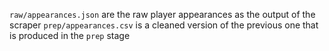 `raw/appearances.json` are the raw player appearances as the output of the scraper
`prep/appearances.csv` is a cleaned version of the previous one that is produced in the `prep` stage
